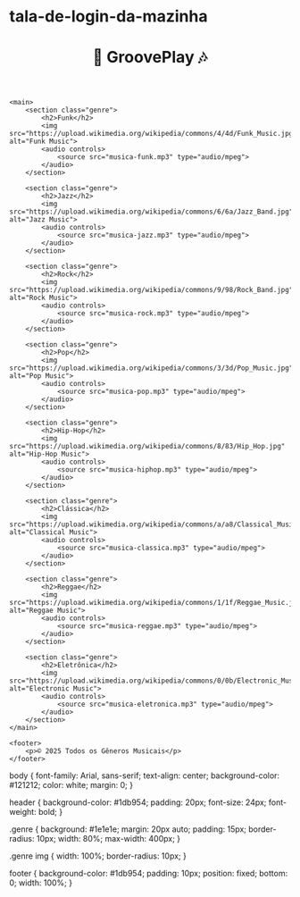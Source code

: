 # tala-de-login-da-mazinha

<!DOCTYPE html>
<html lang="pt-br">
<head>
    <meta charset="UTF-8">
    <meta name="viewport" content="width=device-width, initial-scale=1.0">
    <title>Todos os Gêneros Musicais</title>
    <link rel="stylesheet" href="styles.css">
</head>
<body>
    <header>
        <h1>🎵 GroovePlay 🎶</h1>
    </header>

    <main>
        <section class="genre">
            <h2>Funk</h2>
            <img src="https://upload.wikimedia.org/wikipedia/commons/4/4d/Funk_Music.jpg" alt="Funk Music">
            <audio controls>
                <source src="musica-funk.mp3" type="audio/mpeg">
            </audio>
        </section>

        <section class="genre">
            <h2>Jazz</h2>
            <img src="https://upload.wikimedia.org/wikipedia/commons/6/6a/Jazz_Band.jpg" alt="Jazz Music">
            <audio controls>
                <source src="musica-jazz.mp3" type="audio/mpeg">
            </audio>
        </section>

        <section class="genre">
            <h2>Rock</h2>
            <img src="https://upload.wikimedia.org/wikipedia/commons/9/98/Rock_Band.jpg" alt="Rock Music">
            <audio controls>
                <source src="musica-rock.mp3" type="audio/mpeg">
            </audio>
        </section>

        <section class="genre">
            <h2>Pop</h2>
            <img src="https://upload.wikimedia.org/wikipedia/commons/3/3d/Pop_Music.jpg" alt="Pop Music">
            <audio controls>
                <source src="musica-pop.mp3" type="audio/mpeg">
            </audio>
        </section>

        <section class="genre">
            <h2>Hip-Hop</h2>
            <img src="https://upload.wikimedia.org/wikipedia/commons/8/83/Hip_Hop.jpg" alt="Hip-Hop Music">
            <audio controls>
                <source src="musica-hiphop.mp3" type="audio/mpeg">
            </audio>
        </section>

        <section class="genre">
            <h2>Clássica</h2>
            <img src="https://upload.wikimedia.org/wikipedia/commons/a/a8/Classical_Music.jpg" alt="Classical Music">
            <audio controls>
                <source src="musica-classica.mp3" type="audio/mpeg">
            </audio>
        </section>

        <section class="genre">
            <h2>Reggae</h2>
            <img src="https://upload.wikimedia.org/wikipedia/commons/1/1f/Reggae_Music.jpg" alt="Reggae Music">
            <audio controls>
                <source src="musica-reggae.mp3" type="audio/mpeg">
            </audio>
        </section>

        <section class="genre">
            <h2>Eletrônica</h2>
            <img src="https://upload.wikimedia.org/wikipedia/commons/0/0b/Electronic_Music.jpg" alt="Electronic Music">
            <audio controls>
                <source src="musica-eletronica.mp3" type="audio/mpeg">
            </audio>
        </section>
    </main>

    <footer>
        <p>© 2025 Todos os Gêneros Musicais</p>
    </footer>
</body>
</html>
body {
    font-family: Arial, sans-serif;
    text-align: center;
    background-color: #121212;
    color: white;
    margin: 0;
}

header {
    background-color: #1db954;
    padding: 20px;
    font-size: 24px;
    font-weight: bold;
}

.genre {
    background: #1e1e1e;
    margin: 20px auto;
    padding: 15px;
    border-radius: 10px;
    width: 80%;
    max-width: 400px;
}

.genre img {
    width: 100%;
    border-radius: 10px;
}

footer {
    background-color: #1db954;
    padding: 10px;
    position: fixed;
    bottom: 0;
    width: 100%;
}
